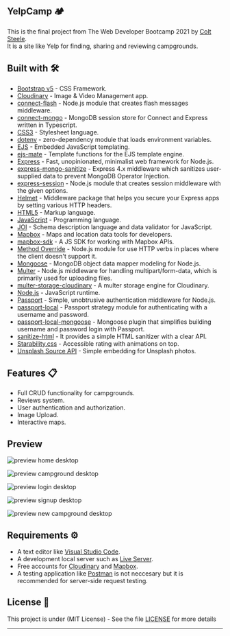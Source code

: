 ## YelpCamp 🏕️

This is the final project from The Web Developer Bootcamp 2021 by [Colt Steele](https://www.linkedin.com/in/coltsteele/). \
It is a site like Yelp for finding, sharing and reviewing campgrounds.

## Built with 🛠️

-   [Bootstrap v5](https://getbootstrap.com/) - CSS Framework.
-   [Cloudinary](https://cloudinary.com/) - Image & Video Management app.
-   [connect-flash](https://www.npmjs.com/package/connect-flash) - Node.js module that creates flash messages middleware.
-   [connect-mongo](https://www.npmjs.com/package/connect-mongo) - MongoDB session store for Connect and Express written in Typescript.
-   [CSS3](https://developer.mozilla.org/en-US/docs/Web/CSS) - Stylesheet language.
-   [dotenv](https://www.npmjs.com/package/dotenv) - zero-dependency module that loads environment variables.
-   [EJS](https://ejs.co/) - Embedded JavaScript templating.
-   [ejs-mate](https://www.npmjs.com/package/ejs-mate) - Template functions for the EJS template engine.
-   [Express](http://expressjs.com/) - Fast, unopinionated, minimalist web framework for Node.js.
-   [express-mongo-sanitize](https://www.npmjs.com/package/express-mongo-sanitize) - Express 4.x middleware which sanitizes user-supplied data to prevent MongoDB Operator Injection.
-   [express-session](https://www.npmjs.com/package/express-session) - Node.js module that creates session middleware with the given options.
-   [Helmet](https://helmetjs.github.io/) - Middleware package that helps you secure your Express apps by setting various HTTP headers.
-   [HTML5](https://developer.mozilla.org/en-US/docs/Web/Guide/HTML/HTML5) - Markup language.
-   [JavaScript](https://sass-lang.com/install) - Programming language.
-   [JOI](https://joi.dev/) - Schema description language and data validator for JavaScript.
-   [Mapbox](https://www.mapbox.com/) - Maps and location data tools for developers.
-   [mapbox-sdk](https://www.npmjs.com/package/@mapbox/mapbox-sdk) - A JS SDK for working with Mapbox APIs.
-   [Method Override](https://www.npmjs.com/package/method-override) - Node.js module for use HTTP verbs in places where the client doesn't support it.
-   [Mongoose](https://mongoosejs.com/) - MongoDB object data mapper modeling for Node.js.
-   [Multer](https://www.npmjs.com/package/multer) - Node.js middleware for handling multipart/form-data, which is primarily used for uploading files.
-   [multer-storage-cloudinary](https://www.npmjs.com/package/multer-storage-cloudinary) - A multer storage engine for Cloudinary.
-   [Node.js](https://nodejs.org/en/) - JavaScript runtime.
-   [Passport](http://www.passportjs.org/) - Simple, unobtrusive authentication middleware for Node.js.
-   [passport-local](http://www.passportjs.org/packages/passport-local/) - Passport strategy module for authenticating with a username and password.
-   [passport-local-mongoose](https://www.npmjs.com/package/passport-local-mongoose) - Mongoose plugin that simplifies building username and password login with Passport.
-   [sanitize-html](https://www.npmjs.com/package/sanitize-html) - It provides a simple HTML sanitizer with a clear API.
-   [Starability.css](https://lunarlogic.github.io/starability/) - Accessible rating with animations on top.
-   [Unsplash Source API](https://source.unsplash.com/) - Simple embedding for Unsplash photos.

## Features 📋

-   Full CRUD functionality for campgrounds.
-   Reviews system.
-   User authentication and authorization.
-   Image Upload.
-   Interactive maps.

## Preview

![preview home desktop](https://github.com/lsegg/yelp-camp/blob/main/public/assets/desktop_preview_0.jpg?raw=true)

![preview campground desktop](https://github.com/lsegg/yelp-camp/blob/main/public/assets/desktop_preview_1.jpg?raw=true)

![preview login desktop](https://github.com/lsegg/yelp-camp/blob/main/public/assets/desktop_preview_2.jpg?raw=true)

![preview signup desktop](https://github.com/lsegg/yelp-camp/blob/main/public/assets/desktop_preview_3.jpg?raw=true)

![preview new campground desktop](https://github.com/lsegg/yelp-camp/blob/main/public/assets/desktop_preview_4.jpg?raw=true)

## Requirements ⚙️

-   A text editor like [Visual Studio Code](https://code.visualstudio.com/).
-   A development local server such as [Live Server](https://marketplace.visualstudio.com/items?itemName=ritwickdey.LiveServer).
-   Free accounts for [Cloudinary](https://cloudinary.com/) and [Mapbox](https://www.mapbox.com/).
-   A testing application like [Postman](https://www.postman.com/) is not neccesary but it is recommended for server-side request testing.

## License 📄

This project is under (MIT License) - See the file [LICENSE](LICENSE) for more details

---
